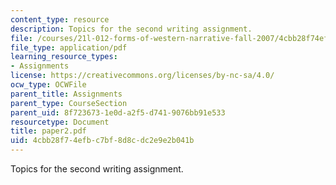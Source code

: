 ```yaml
---
content_type: resource
description: Topics for the second writing assignment.
file: /courses/21l-012-forms-of-western-narrative-fall-2007/4cbb28f74efbc7bf8d8cdc2e9e2b041b_paper2.pdf
file_type: application/pdf
learning_resource_types:
- Assignments
license: https://creativecommons.org/licenses/by-nc-sa/4.0/
ocw_type: OCWFile
parent_title: Assignments
parent_type: CourseSection
parent_uid: 8f723673-1e0d-a2f5-d741-9076bb91e533
resourcetype: Document
title: paper2.pdf
uid: 4cbb28f7-4efb-c7bf-8d8c-dc2e9e2b041b
---
```

Topics for the second writing assignment.